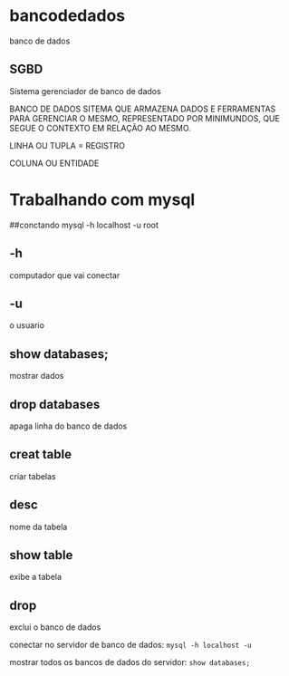 # bancodedados
 banco de dados
## SGBD
Sistema gerenciador de banco de dados 

BANCO DE DADOS
SITEMA QUE ARMAZENA DADOS E FERRAMENTAS PARA GERENCIAR O MESMO, REPRESENTADO POR MINIMUNDOS, QUE SEGUE O CONTEXTO EM RELAÇÃO AO MESMO.

LINHA OU TUPLA = REGISTRO

COLUNA OU ENTIDADE

# Trabalhando com mysql
##conctando
mysql -h localhost -u root

## -h ##
computador que vai conectar

## -u ##
o usuario

## show databases; ##
mostrar dados 

## drop databases ## 
apaga linha do banco de dados

## creat table ##
criar tabelas 

## desc ##
nome da tabela

## show table ## 
exibe a tabela

## drop ##
exclui o banco de dados 

conectar no servidor de banco de dados:
`mysql -h localhost -u`

mostrar todos os bancos de dados do servidor:
`show databases;`
